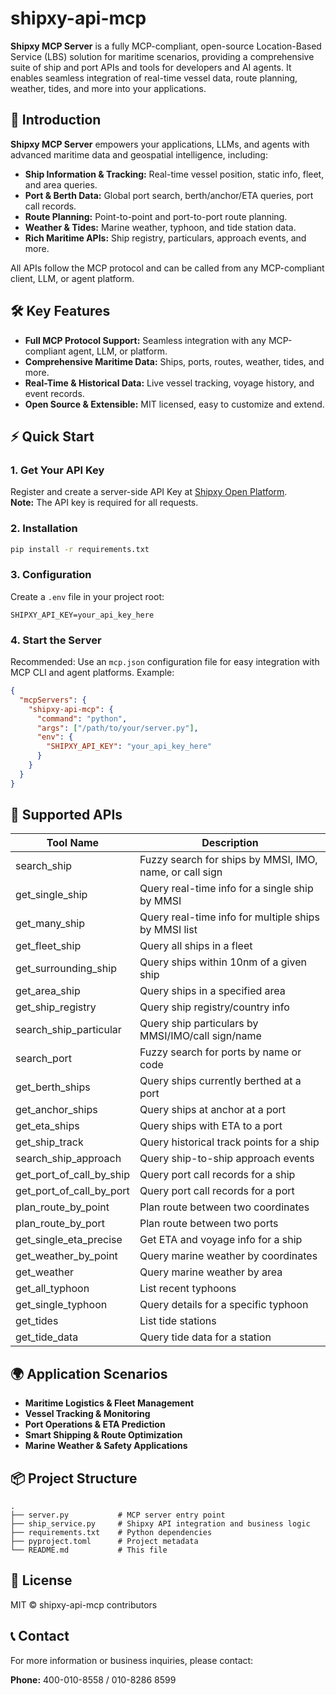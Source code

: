 # shipxy-api-mcp

**Shipxy MCP Server** is a fully MCP-compliant, open-source Location-Based Service (LBS) solution for maritime scenarios, providing a comprehensive suite of ship and port APIs and tools for developers and AI agents. It enables seamless integration of real-time vessel data, route planning, weather, tides, and more into your applications.

## 🚀 Introduction

**Shipxy MCP Server** empowers your applications, LLMs, and agents with advanced maritime data and geospatial intelligence, including:

- **Ship Information & Tracking:** Real-time vessel position, static info, fleet, and area queries.
- **Port & Berth Data:** Global port search, berth/anchor/ETA queries, port call records.
- **Route Planning:** Point-to-point and port-to-port route planning.
- **Weather & Tides:** Marine weather, typhoon, and tide station data.
- **Rich Maritime APIs:** Ship registry, particulars, approach events, and more.

All APIs follow the MCP protocol and can be called from any MCP-compliant client, LLM, or agent platform.

## 🛠️ Key Features

- **Full MCP Protocol Support:** Seamless integration with any MCP-compliant agent, LLM, or platform.
- **Comprehensive Maritime Data:** Ships, ports, routes, weather, tides, and more.
- **Real-Time & Historical Data:** Live vessel tracking, voyage history, and event records.
- **Open Source & Extensible:** MIT licensed, easy to customize and extend.

## ⚡ Quick Start

### 1. Get Your API Key

Register and create a server-side API Key at [Shipxy Open Platform](https://api.shipxy.com/v3/console/overview).  
**Note:** The API key is required for all requests.

### 2. Installation

```bash
pip install -r requirements.txt
```


### 3. Configuration

Create a `.env` file in your project root:

```
SHIPXY_API_KEY=your_api_key_here
```

### 4. Start the Server

Recommended: Use an `mcp.json` configuration file for easy integration with MCP CLI and agent platforms. Example:

```json
{
  "mcpServers": {
    "shipxy-api-mcp": {
      "command": "python",
      "args": ["/path/to/your/server.py"],
      "env": {
        "SHIPXY_API_KEY": "your_api_key_here"
      }
    }
  }
}
```

## 🧩 Supported APIs

| Tool Name                | Description                                                      |
|--------------------------|------------------------------------------------------------------|
| search_ship              | Fuzzy search for ships by MMSI, IMO, name, or call sign          |
| get_single_ship          | Query real-time info for a single ship by MMSI                   |
| get_many_ship            | Query real-time info for multiple ships by MMSI list             |
| get_fleet_ship           | Query all ships in a fleet                                       |
| get_surrounding_ship     | Query ships within 10nm of a given ship                          |
| get_area_ship            | Query ships in a specified area                                  |
| get_ship_registry        | Query ship registry/country info                                 |
| search_ship_particular   | Query ship particulars by MMSI/IMO/call sign/name                |
| search_port              | Fuzzy search for ports by name or code                           |
| get_berth_ships          | Query ships currently berthed at a port                          |
| get_anchor_ships         | Query ships at anchor at a port                                  |
| get_eta_ships            | Query ships with ETA to a port                                   |
| get_ship_track           | Query historical track points for a ship                         |
| search_ship_approach     | Query ship-to-ship approach events                               |
| get_port_of_call_by_ship | Query port call records for a ship                               |
| get_port_of_call_by_port | Query port call records for a port                               |
| plan_route_by_point      | Plan route between two coordinates                               |
| plan_route_by_port       | Plan route between two ports                                     |
| get_single_eta_precise   | Get ETA and voyage info for a ship                               |
| get_weather_by_point     | Query marine weather by coordinates                              |
| get_weather              | Query marine weather by area                                     |
| get_all_typhoon          | List recent typhoons                                             |
| get_single_typhoon       | Query details for a specific typhoon                             |
| get_tides                | List tide stations                                               |
| get_tide_data            | Query tide data for a station                                    |

## 🌍 Application Scenarios

- **Maritime Logistics & Fleet Management**
- **Vessel Tracking & Monitoring**
- **Port Operations & ETA Prediction**
- **Smart Shipping & Route Optimization**
- **Marine Weather & Safety Applications**

## 📦 Project Structure

```
.
├── server.py           # MCP server entry point
├── ship_service.py     # Shipxy API integration and business logic
├── requirements.txt    # Python dependencies
├── pyproject.toml      # Project metadata
└── README.md           # This file
```

## 📄 License

MIT © shipxy-api-mcp contributors

## 📞 Contact

For more information or business inquiries, please contact:

**Phone:** 400-010-8558 / 010-8286 8599

